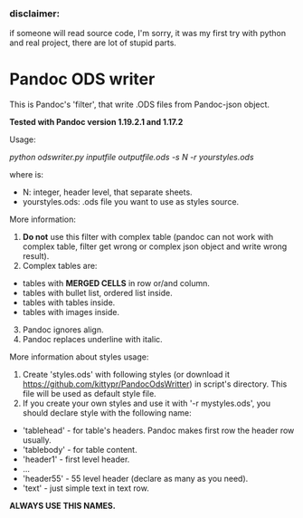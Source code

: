 ### disclaimer:
if someone will read source code, I'm sorry, it was my first try with python and real project, there are lot of stupid parts.

# Pandoc ODS writer
This is Pandoc's 'filter', that write .ODS files from Pandoc-json object.

**Tested with Pandoc version 1.19.2.1 and 1.17.2**

Usage:

*python odswriter.py inputfile outputfile.ods -s N -r yourstyles.ods*

where is:
 - N: integer, header level, that separate sheets.
 - yourstyles.ods: .ods file you want to use as styles source.


More information:
1) **Do not** use this filter with complex table (pandoc can not work with complex table, filter get wrong or complex json object and write wrong result).
2) Complex tables are: 
 - tables with **MERGED CELLS** in row or/and column.
 - tables with bullet list, ordered list inside. 
 - tables with tables inside. 
 - tables with images inside.
3) Pandoc ignores align.
4) Pandoc replaces underline with italic.

More information about styles usage: 
1) Create 'styles.ods' with following styles (or download it https://github.com/kittypr/PandocOdsWritter) in script's directory.
   This file will be used as default style file.
2) If you create your own styles and use it with '-r mystyles.ods', you should declare style with the following name:
 - 'tablehead' - for table's headers. Pandoc makes first row the header row usually.
 - 'tablebody' - for table content.
 - 'header1' - first level header.
 - ...
 - 'header55' - 55 level header (declare as many as you need).
 - 'text' - just simple text in text row.

**ALWAYS USE THIS NAMES.**


